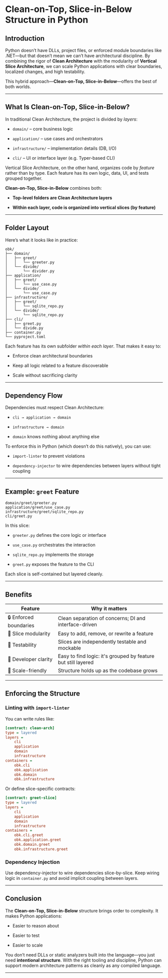 # Clean-on-Top, Slice-in-Below Structure in Python

## Introduction

Python doesn’t have DLLs, project files, or enforced module boundaries like .NET—but that doesn’t mean we can’t have architectural discipline. By combining the rigor of **Clean Architecture** with the modularity of **Vertical Slice Architecture**, we can scale Python applications with clear boundaries, localized changes, and high testability.

This hybrid approach—**Clean-on-Top, Slice-in-Below**—offers the best of both worlds.

* * *

## What Is Clean-on-Top, Slice-in-Below?

In traditional Clean Architecture, the project is divided by _layers_:

* `domain/` – core business logic
    
* `application/` – use cases and orchestrators
    
* `infrastructure/` – implementation details (DB, I/O)
    
* `cli/` – UI or interface layer (e.g. Typer-based CLI)
    

Vertical Slice Architecture, on the other hand, organizes code by _feature_ rather than by type. Each feature has its own logic, data, UI, and tests grouped together.

**Clean-on-Top, Slice-in-Below** combines both:

* **Top-level folders are Clean Architecture layers**
    
* **Within each layer, code is organized into vertical slices (by feature)**
    

* * *

## Folder Layout

Here’s what it looks like in practice:

```
obk/
├── domain/
│   ├── greet/
│   │   └── greeter.py
│   └── divide/
│       └── divider.py
├── application/
│   ├── greet/
│   │   └── use_case.py
│   └── divide/
│       └── use_case.py
├── infrastructure/
│   ├── greet/
│   │   └── sqlite_repo.py
│   └── divide/
│       └── sqlite_repo.py
├── cli/
│   ├── greet.py
│   └── divide.py
├── container.py
└── pyproject.toml
```

Each feature has its own subfolder _within each layer_. That makes it easy to:

* Enforce clean architectural boundaries
    
* Keep all logic related to a feature discoverable
    
* Scale without sacrificing clarity
    

* * *

## Dependency Flow

Dependencies must respect Clean Architecture:

* `cli → application → domain`
    
* `infrastructure → domain`
    
* `domain` knows nothing about anything else
    

To enforce this in Python (which doesn’t do this natively), you can use:

* `import-linter` to prevent violations
    
* `dependency-injector` to wire dependencies between layers without tight coupling
    

* * *

## Example: `greet` Feature

```
domain/greet/greeter.py
application/greet/use_case.py
infrastructure/greet/sqlite_repo.py
cli/greet.py
```

In this slice:

* `greeter.py` defines the core logic or interface
    
* `use_case.py` orchestrates the interaction
    
* `sqlite_repo.py` implements the storage
    
* `greet.py` exposes the feature to the CLI
    

Each slice is self-contained but layered cleanly.

* * *

## Benefits

| Feature | Why it matters |
| --- | --- |
| 🔒 Enforced boundaries | Clean separation of concerns; DI and interface-driven |
| 🧩 Slice modularity | Easy to add, remove, or rewrite a feature |
| 🧪 Testability | Slices are independently testable and mockable |
| 🧠 Developer clarity | Easy to find logic: it's grouped by feature but still layered |
| 🧱 Scale-friendly | Structure holds up as the codebase grows |

* * *

## Enforcing the Structure

### Linting with `import-linter`

You can write rules like:

```ini
[contract: clean-arch]
type = layered
layers =
    cli
    application
    domain
    infrastructure
containers =
    obk.cli
    obk.application
    obk.domain
    obk.infrastructure
```

Or define slice-specific contracts:

```ini
[contract: greet-slice]
type = layered
layers =
    cli
    application
    domain
    infrastructure
containers =
    obk.cli.greet
    obk.application.greet
    obk.domain.greet
    obk.infrastructure.greet
```

### Dependency Injection

Use dependency-injector to wire dependencies slice-by-slice. Keep wiring logic in `container.py` and avoid implicit coupling between layers.

* * *

## Conclusion

The **Clean-on-Top, Slice-in-Below** structure brings order to complexity. It makes Python applications:

* Easier to reason about
    
* Easier to test
    
* Easier to scale
    

You don’t need DLLs or static analyzers built into the language—you just need **intentional structure**. With the right tooling and discipline, Python can support modern architecture patterns as cleanly as any compiled language.

* * *
